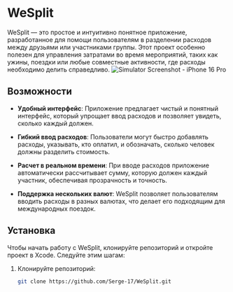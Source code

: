 # WeSplit

WeSplit — это простое и интуитивно понятное приложение, разработанное для помощи пользователям в разделении расходов между друзьями или участниками группы. Этот проект особенно полезен для управления затратами во время мероприятий, таких как ужины, поездки или любые совместные активности, где расходы необходимо делить справедливо.
![Simulator Screenshot - iPhone 16 Pro](WeSplit/Assets.xcassets/WeSplit.png)

## Возможности

- **Удобный интерфейс**: Приложение предлагает чистый и понятный интерфейс, который упрощает ввод расходов и позволяет увидеть, сколько каждый должен.

- **Гибкий ввод расходов**: Пользователи могут быстро добавлять расходы, указывать, кто оплатил, и обозначать, сколько человек должны разделить стоимость.

- **Расчет в реальном времени**: При вводе расходов приложение автоматически рассчитывает сумму, которую должен каждый участник, обеспечивая прозрачность и точность.

- **Поддержка нескольких валют**: WeSplit позволяет пользователям вводить расходы в разных валютах, что делает его подходящим для международных поездок.

## Установка

Чтобы начать работу с WeSplit, клонируйте репозиторий и откройте проект в Xcode. Следуйте этим шагам:

1. Клонируйте репозиторий:
   ```bash
   git clone https://github.com/Serge-17/WeSplit.git
